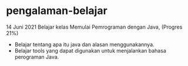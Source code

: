 # pengalaman-belajar

14 Juni 2021
Belajar kelas Memulai Pemrograman dengan Java, (Progres 21%)
* Belajar tentang apa itu java dan alasan menggunakannya.
* Belajar tools yang dapat digunakan untuk menjalankan bahasa perograman Java.

